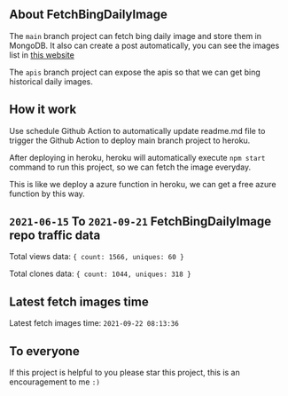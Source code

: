 ## About FetchBingDailyImage

The `main` branch project can fetch bing daily image and store them in MongoDB.
It also can create a post automatically, you can see the images list in [this website](https://oursalbum.netlify.app)

The `apis` branch project can expose the apis so that we can get bing historical daily images.

## How it work

Use schedule Github Action to automatically update readme.md file to trigger the Github Action to deploy main branch project to heroku.

After deploying in heroku, heroku will automatically execute `npm start` command to run this project, so we can fetch the image everyday.

This is like we deploy a azure function in heroku, we can get a free azure function by this way.

## `2021-06-15` To `2021-09-21` FetchBingDailyImage repo traffic data

Total views data: `{ count: 1566, uniques: 60 }`

Total clones data: `{ count: 1044, uniques: 318 }`

## Latest fetch images time

Latest fetch images time: `2021-09-22 08:13:36`

## To everyone

If this project is helpful to you please star this project, this is an encouragement to me `:)`



